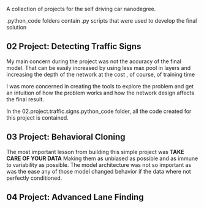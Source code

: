 A collection of projects for the self driving car nanodegree.

.python_code folders contain .py scripts that were used to develop the final solution

## 02 Project: Detecting Traffic Signs

My main concern during the project was not the accuracy of the final model. That can be easily increased by
using less max pool in layers and increasing the depth of the network at the cost , of course, of training time

 I was more concerned in creating the tools to explore the problem and get an intuition of how the problem works
 and how the network design affects the final result.

 In the 02.project.traffic.signs.python_code folder, all the code created for this project is contained.


## 03 Project: Behavioral Cloning

The most important lesson from building this simple project was **TAKE CARE OF YOUR DATA**
Making them as unbiased as possible and as immune to variability as possible. The model architecture was not so important as was the ease any of those
model changed behavior if the data where not perfectly conditioned.


## 04 Project: Advanced Lane Finding